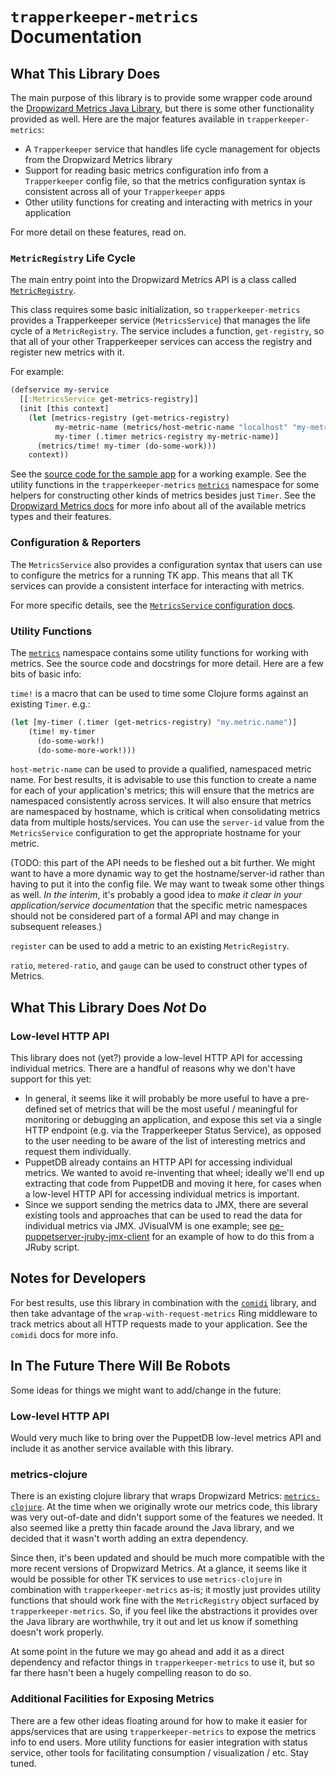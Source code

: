 # `trapperkeeper-metrics` Documentation

## What This Library Does

The main purpose of this library is to provide some wrapper code around the
[Dropwizard Metrics Java Library](https://dropwizard.github.io/metrics/3.1.0/),
but there is some other functionality provided as well.  Here are the major features
available in `trapperkeeper-metrics`:

* A `Trapperkeeper` service that handles life cycle management for objects from
  the Dropwizard Metrics library
* Support for reading basic metrics configuration info from a `Trapperkeeper`
  config file, so that the metrics configuration syntax is consistent across
  all of your `Trapperkeeper` apps
* Other utility functions for creating and interacting with metrics in your
  application

For more detail on these features, read on.

### `MetricRegistry` Life Cycle

The main entry point into the Dropwizard Metrics API is a class called
[`MetricRegistry`](https://dropwizard.github.io/metrics/3.1.0/apidocs/com/codahale/metrics/MetricRegistry.html).

This class requires some basic initialization, so `trapperkeeper-metrics`
provides a Trapperkeeper service (`MetricsService`) that manages the life
cycle of a `MetricRegistry`.  The service includes a function, `get-registry`,
so that all of your other Trapperkeeper services can access the registry and
register new metrics with it.

For example:

```clj
(defservice my-service
  [[:MetricsService get-metrics-registry]]
  (init [this context]
    (let [metrics-registry (get-metrics-registry)
          my-metric-name (metrics/host-metric-name "localhost" "my-metric")
          my-timer (.timer metrics-registry my-metric-name)]
      (metrics/time! my-timer (do-some-work)))
    context))
```

See the [source code for the sample app](../dev/example/comidi_metrics_web_app.clj)
for a working example.  See the utility functions in the `trapperkeeper-metrics`
[`metrics`](../src/puppetlabs/metrics/metrics.clj) namespace for some helpers
for constructing other kinds of metrics besides just `Timer`.  See the
[Dropwizard Metrics docs](https://dropwizard.github.io/metrics/3.1.0/) for more
info about all of the available metrics types and their features.

### Configuration & Reporters

The `MetricsService` also provides a configuration syntax that users can use to
configure the metrics for a running TK app.  This means that all TK services can
provide a consistent interface for interacting with metrics.

For more specific details, see the
[`MetricsService` configuration docs](../documentation/configuration.md).

### Utility Functions

The [`metrics`](../src/puppetlabs/metrics/metrics.clj) namespace contains some
utility functions for working with metrics.  See the source code and docstrings
for more detail.  Here are a few bits of basic info:

`time!` is a macro that can be used to time some Clojure forms against an existing
`Timer`.  e.g.:

```clj
(let [my-timer (.timer (get-metrics-registry) "my.metric.name")]
    (time! my-timer
      (do-some-work!)
      (do-some-more-work!)))
```

`host-metric-name` can be used to provide a qualified, namespaced metric name.
For best results, it is advisable to use this function to create a name for each
of your application's metrics; this will ensure that the metrics are namespaced
consistently across services.  It will also ensure that metrics are namespaced
by hostname, which is critical when consolidating metrics data from multiple
hosts/services.  You can use the
`server-id` value from the `MetricsService` configuration to get the appropriate
hostname for your metric.

(TODO: this part of the API needs to be fleshed out a bit further.  We might want
to have a more dynamic way to get the hostname/server-id rather than having to
put it into the config file.  We may want to tweak some other things as well.
*In the interim*, it's probably a good idea to
*make it clear in your application/service documentation* that the specific
metric namespaces should not be considered part of a formal API and may change
in subsequent releases.)

`register` can be used to add a metric to an existing `MetricRegistry`.

`ratio`, `metered-ratio`, and `gauge` can be used to construct other types of
Metrics.

## What This Library Does *Not* Do

### Low-level HTTP API

This library does not (yet?) provide a low-level HTTP API for accessing individual
metrics.  There are a handful of reasons why we don't have support for this yet:

* In general, it seems like it will probably be more useful to have a pre-defined
  set of metrics that will be the most useful / meaningful for monitoring or
  debugging an application, and expose this set via a single HTTP endpoint (e.g.
  via the Trapperkeeper Status Service), as opposed to the user needing to be
  aware of the list of interesting metrics and request them individually.
* PuppetDB already contains an HTTP API for accessing individual metrics.  We
  wanted to avoid re-inventing that wheel; ideally we'll end up extracting that
  code from PuppetDB and moving it here, for cases when a low-level HTTP API for
  accessing individual metrics is important.
* Since we support sending the metrics data to JMX, there are several existing
  tools and approaches that can be used to read the data for individual metrics
  via JMX.  JVisualVM is one example; see
  [pe-puppetserver-jruby-jmx-client](https://github.com/puppetlabs/pe-puppetserver-jruby-jmx-client)
  for an example of how to do this from a JRuby script.

## Notes for Developers

For best results, use this library in combination with the
[`comidi`](https://github.com/puppetlabs/comidi) library,
and then take advantage of the `wrap-with-request-metrics` Ring middleware
to track metrics about all HTTP requests made to your application.  See
the `comidi` docs for more info.

## In The Future There Will Be Robots

Some ideas for things we might want to add/change in the future:

### Low-level HTTP API

Would very much like to bring over the PuppetDB low-level metrics API and include
it as another service available with this library.

### metrics-clojure

There is an existing clojure library that wraps Dropwizard Metrics:
[`metrics-clojure`](https://github.com/sjl/metrics-clojure).  At the time
when we originally wrote our metrics code, this library was very out-of-date
and didn't support some of the features we needed.  It also seemed like a pretty
thin facade around the Java library, and we decided that it wasn't worth
adding an extra dependency.

Since then, it's been updated and should be much more compatible with the
more recent versions of Dropwizard Metrics.  At a glance, it seems like it
would be possible for other TK services to use `metrics-clojure` in
combination with `trapperkeeper-metrics` as-is; it mostly just provides utility
functions that should work fine with the `MetricRegistry` object surfaced
by `trapperkeeper-metrics`.  So, if you feel like the abstractions it
provides over the Java library are worthwhile, try it out and let us know if
something doesn't work properly.

At some point in the future we may go ahead and add it as a direct dependency
and refactor things in `trapperkeeper-metrics` to use it, but so far there
hasn't been a hugely compelling reason to do so.

### Additional Facilities for Exposing Metrics

There are a few other ideas floating around for how to make it easier for
apps/services that are using `trapperkeeper-metrics` to expose the metrics info
to end users.  More utility functions for easier integration with status service,
other tools for facilitating consumption / visualization / etc.  Stay tuned.
